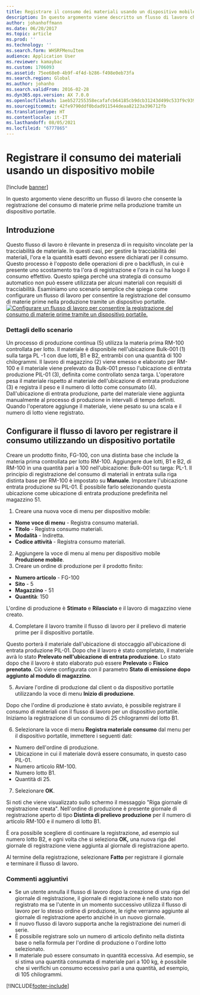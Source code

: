```yaml
---
title: Registrare il consumo dei materiali usando un dispositivo mobile
description: In questo argomento viene descritto un flusso di lavoro che consente la registrazione del consumo di materie prime nella produzione tramite un dispositivo portatile.
author: johanhoffmann
ms.date: 06/20/2017
ms.topic: article
ms.prod: ''
ms.technology: ''
ms.search.form: WHSRFMenuItem
audience: Application User
ms.reviewer: kamaybac
ms.custom: 1706093
ms.assetid: 75ee68e0-4b9f-4f4d-b286-f498e0eb73fa
ms.search.region: Global
ms.author: johanho
ms.search.validFrom: 2016-02-28
ms.dyn365.ops.version: AX 7.0.0
ms.openlocfilehash: 1aeb527255358ecafafcb64185cb9dcb31243d499c533f9c9390d79658534e3c
ms.sourcegitcommit: 42fe9790ddf0bdad911544deaa82123a396712fb
ms.translationtype: HT
ms.contentlocale: it-IT
ms.lasthandoff: 08/05/2021
ms.locfileid: "6777865"
---
```

# <a name="register-material-consumption-using-a-mobile-device"></a>Registrare il consumo dei materiali usando un dispositivo mobile

[!include [banner](../includes/banner.md)]

In questo argomento viene descritto un flusso di lavoro che consente la registrazione del consumo di materie prime nella produzione tramite un dispositivo portatile.

## <a name="introduction"></a>Introduzione

Questo flusso di lavoro è rilevante in presenza di in requisito vincolate per la tracciabilità de materiale. In questi casi, per gestire la tracciabilità dei materiali, l'ora e la quantità esatti devono essere dichiarati per il consumo. Questo processo è l'opposto delle operazioni di pre o backflush, in cui è presente uno scostamento tra l'ora di registrazione e l'ora in cui ha luogo il consumo effettivo. Questo spiega perché una strategia di consumo automatico non può essere utilizzata per alcuni materiali con requisiti di tracciabilità. Esaminiamo uno scenario semplice che spiega come configurare un flusso di lavoro per consentire la registrazione del consumo di materie prime nella produzione tramite un dispositivo portatile. [![Configurare un flusso di lavoro per consentire la registrazione del consumo di materie prime tramite un dispositivo portatile.](./media/scenario3.png)](./media/scenario3.png)

### <a name="scenario-details"></a>Dettagli dello scenario

Un processo di produzione continua (5) utilizza la materia prima RM-100 controllata per lotto. Il materiale è disponibile nell'ubicazione Bulk-001 (1) sulla targa PL -1 con due lotti, B1 e B2, entrambi con una quantità di 100 chilogrammi. Il lavoro di magazzino (2) viene emesso e elaborato per RM-100 e il materiale viene prelevato da Bulk-001 presso l'ubicazione di entrata produzione PIL-01 (3), definita come controllato senza targa. L'operatore pesa il materiale rispetto al materiale dell'ubicazione di entrata produzione (3) e registra il peso e il numero di lotto come consumato (4). Dall'ubicazione di entrata produzione, parte del materiale viene aggiunta manualmente al processo di produzione in intervalli di tempo definiti. Quando l'operatore aggiunge il materiale, viene pesato su una scala e il numero di lotto viene registrato.

## <a name="set-up-the-workflow-to-register-consumption-using-a-handheld-device"></a>Configurare il flusso di lavoro per registrare il consumo utilizzando un dispositivo portatile
Creare un prodotto finito, FG-100, con una distinta base che include la materia prima controllata per lotto RM-100. Aggiungere due lotti, B1 e B2, di RM-100 in una quantità pari a 100 nell'ubicazione: Bulk-001 su targa: PL-1. Il principio di registrazione del consumo di materiali in entrata sulla riga distinta base per RM-100 è impostato su **Manuale**. Impostare l'ubicazione entrata produzione su PIL-01. È possibile farlo selezionando questa ubicazione come ubicazione di entrata produzione predefinita nel magazzino 51.

1.  Creare una nuova voce di menu per dispositivo mobile: 

-    **Nome voce di menu** - Registra consumo materiali. 
-    **Titolo** - Registra consumo materiali. 
-    **Modalità** - Indiretta. 
-    **Codice attività** - Registra consumo materiali.

2.  Aggiungere la voce di menu al menu per dispositivo mobile **Produzione mobile**.
3.  Creare un ordine di produzione per il prodotto finito: 

-    **Numero articolo** - FG-100 
-    **Sito** - 5 
-    **Magazzino** - 51 
-    **Quantità**: 150

L'ordine di produzione è **Stimato** e **Rilasciato** e il lavoro di magazzino viene creato.

4.  Completare il lavoro tramite il flusso di lavoro per il prelievo di materie prime per il dispositivo portatile.

Questo porterà il materiale dall'ubicazione di stoccaggio all'ubicazione di entrata produzione PIL-01. Dopo che il lavoro è stato completato, il materiale avrà lo stato **Prelevato nell'ubicazione di entrata produzione**. Lo stato dopo che il lavoro è stato elaborato può essere **Prelevato** o **Fisico prenotato**. Ciò viene configurata con il parametro **Stato di emissione dopo aggiunto al modulo di magazzino**.

5.  Avviare l'ordine di produzione dal client o da dispositivo portatile utilizzando la voce di menu **Inizio di produzione**.

Dopo che l'ordine di produzione è stato avviato, è possibile registrare il consumo di materiali con il flusso di lavoro per un dispositivo portatile. Iniziamo la registrazione di un consumo di 25 chilogrammi del lotto B1.

6.  Selezionare la voce di menu **Registra materiale** **consumo** dal menu per il dispositivo portatile, immettere i seguenti dati: 

-    Numero dell'ordine di produzione. 
-    Ubicazione in cui il materiale dovrà essere consumato, in questo caso PIL-01. 
-    Numero articolo RM-100. 
-    Numero lotto B1. 
-    Quantità di 25.

7.  Selezionare **OK**.

Si noti che viene visualizzato sullo schermo il messaggio "Riga giornale di registrazione creata". Nell'ordine di produzione è presente giornale di registrazione aperto di tipo **Distinta di prelievo produzione** per il numero di articolo RM-100 e il numero di lotto B1. 

È ora possibile scegliere di continuare la registrazione, ad esempio sul numero lotto B2, e ogni volta che si seleziona **OK,** una nuova riga del giornale di registrazione viene aggiunta al giornale di registrazione aperto. 

Al termine della registrazione, selezionare **Fatto** per registrare il giornale e terminare il flusso di lavoro.

### <a name="additional-comments"></a>Commenti aggiuntivi 

-   Se un utente annulla il flusso di lavoro dopo la creazione di una riga del giornale di registrazione, il giornale di registrazione è nello stato non registrato ma se l'utente in un momento successivo utilizza il flusso di lavoro per lo stesso ordine di produzione, le righe verranno aggiunte al giornale di registrazione aperto anziché in un nuovo giornale.
-   Il nuovo flusso di lavoro supporta anche la registrazione dei numeri di serie.
-   È possibile registrare solo un numero di articolo definito nella distinta base o nella formula per l'ordine di produzione o l'ordine lotto selezionato.
-   Il materiale può essere consumato in quantità eccessiva. Ad esempio, se si stima una quantità consumata di materiale pari a 100 kg, è possibile che si verifichi un consumo eccessivo pari a una quantità, ad esempio, di 105 chilogrammi.




[!INCLUDE[footer-include](../../includes/footer-banner.md)]